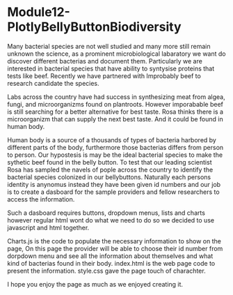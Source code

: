 # Module12-PlotlyBellyButtonBiodiversity

Many bacterial species are not well studied and many more still remain unknown the science,  as a prominent microbiological labaratory we want do discover different bacterias and document them. Particularly we are interested in bacterial species that have ability to syntysise proteins that tests like beef. Recently we have partnered with Improbably beef to research candidate the species. 
 
Labs across the country have had success in synthesizing meat from algea, fungi, and microorganizms found on plantroots. However imporabable beef is still searching for a better alternative for best taste.
 Rosa thinks there is a microorganizm that can supply the next best taste. And it could be found in human body.
 
Human body is a source of a thousands of types of bacteria harbored by different parts of the body, furthermore those bacterias differs from person to person. Our hypostesis is may be the ideal bacterial species to make the sythetic beef found in the belly button. To test that our leading scientist Rosa has sampled the navels of pople across the country to identify the bacterial species colonized in our bellybuttons.
 Naturally each persons identity is anynomus instead they have been given id numbers and our job is to create a dasboard for the sample providers and fellow researchers to access the information. 
 
 Such a dasboard requires buttons, dropdown menus, lists and charts however regular html wont do what we need to do so we decided to use javascript and html together.
 
 Charts.js is the code to populate the necessary information to show on the page,
    On this page the provider will be able to choose their id number from dorpdown menu and see all the information about themselves and what kind of bacterias found in their      body. 
 index.html is the web page code to present the information.
 style.css gave the page touch of charachter.
 
 I hope you enjoy the page as much as we enjoyed creating it.

